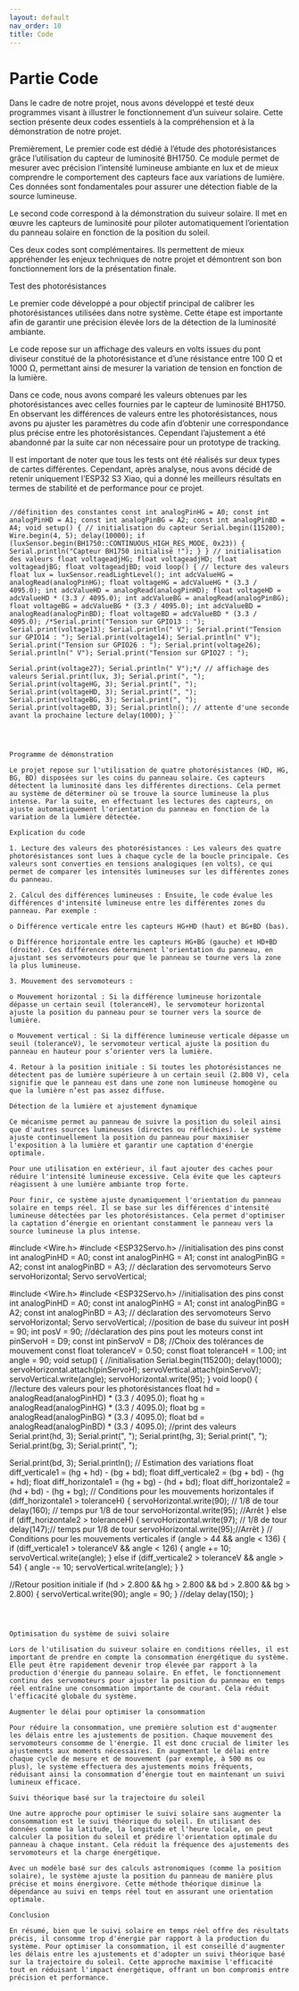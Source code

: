```yaml
---
layout: default
nav_order: 10
title: Code
---
```


# Partie Code

Dans le cadre de notre projet, nous avons développé et testé deux programmes visant à illustrer le fonctionnement d’un suiveur solaire. Cette section présente deux codes essentiels à la compréhension et à la démonstration de notre projet.

Premièrement, Le premier code est dédié à l’étude des photorésistances grâce l’utilisation du capteur de luminosité BH1750. Ce module permet de mesurer avec précision l’intensité lumineuse ambiante en lux et de mieux comprendre le comportement des capteurs face aux variations de lumière. Ces données sont fondamentales pour assurer une détection fiable de la source lumineuse.

Le second code correspond à la démonstration du suiveur solaire. Il met en œuvre les capteurs de luminosité pour piloter automatiquement l’orientation du panneau solaire en fonction de la position du soleil.

Ces deux codes sont complémentaires. Ils permettent de mieux appréhender les enjeux techniques de notre projet et démontrent son bon fonctionnement lors de la présentation finale.


Test des photorésistances

Le premier code développé a pour objectif principal de calibrer les photorésistances utilisées dans notre système. Cette étape est importante afin de garantir une précision élevée lors de la détection de la luminosité ambiante.

Le code repose sur un affichage des valeurs en volts issues du pont diviseur constitué de la photorésistance et d’une résistance entre 100 Ω et 1000 Ω, permettant ainsi de mesurer la variation de tension en fonction de la lumière.

Dans ce code, nous avons comparé les valeurs obtenues par les photorésistances avec celles fournies par le capteur de luminosité BH1750. En observant les différences de valeurs entre les photorésistances, nous avons pu ajuster les paramètres du code afin d’obtenir une correspondance plus précise entre les photorésistances. Cependant l’ajustement a été abandonné par la suite car non nécessaire pour un prototype de tracking.

Il est important de noter que tous les tests ont été réalisés sur deux types de cartes différentes. Cependant, après analyse, nous avons décidé de retenir uniquement l’ESP32 S3 Xiao, qui a donné les meilleurs résultats en termes de stabilité et de performance pour ce projet.


```#include <Wire.h> #include <BH1750.h> BH1750 luxSensor;

//définition des constantes const int analogPinHG = A0; const int analogPinHD = A1; const int analogPinBG = A2; const int analogPinBD = A4; void setup() { // initialisation du capteur Serial.begin(115200); Wire.begin(4, 5); delay(10000); if (luxSensor.begin(BH1750::CONTINUOUS_HIGH_RES_MODE, 0x23)) { Serial.println("Capteur BH1750 initialisé !"); } } // initialisation des valeurs float voltageadjHG; float voltageadjHD; float voltageadjBG; float voltageadjBD; void loop() { // lecture des valeurs float lux = luxSensor.readLightLevel(); int adcValueHG = analogRead(analogPinHG); float voltageHG = adcValueHG * (3.3 / 4095.0); int adcValueHD = analogRead(analogPinHD); float voltageHD = adcValueHD * (3.3 / 4095.0); int adcValueBG = analogRead(analogPinBG); float voltageBG = adcValueBG * (3.3 / 4095.0); int adcValueBD = analogRead(analogPinBD); float voltageBD = adcValueBD * (3.3 / 4095.0); /*Serial.print("Tension sur GPIO13 : "); Serial.print(voltage13); Serial.println(" V"); Serial.print("Tension sur GPIO14 : "); Serial.print(voltage14); Serial.println(" V"); Serial.print("Tension sur GPIO26 : "); Serial.print(voltage26); Serial.println(" V"); Serial.print("Tension sur GPIO27 : ");

Serial.print(voltage27); Serial.println(" V");*/ // affichage des valeurs Serial.print(lux, 3); Serial.print(", "); Serial.print(voltageHG, 3); Serial.print(", "); Serial.print(voltageHD, 3); Serial.print(", "); Serial.print(voltageBG, 3); Serial.print(", "); Serial.print(voltageBD, 3); Serial.println(); // attente d'une seconde avant la prochaine lecture delay(1000); }```




Programme de démonstration

Le projet repose sur l'utilisation de quatre photorésistances (HD, HG, BG, BD) disposées sur les coins du panneau solaire. Ces capteurs détectent la luminosité dans les différentes directions. Cela permet au système de déterminer où se trouve la source lumineuse la plus intense. Par la suite, en effectuant les lectures des capteurs, on ajuste automatiquement l'orientation du panneau en fonction de la variation de la lumière détectée.

Explication du code

1. Lecture des valeurs des photorésistances : Les valeurs des quatre photorésistances sont lues à chaque cycle de la boucle principale. Ces valeurs sont converties en tensions analogiques (en volts), ce qui permet de comparer les intensités lumineuses sur les différentes zones du panneau.

2. Calcul des différences lumineuses : Ensuite, le code évalue les différences d'intensité lumineuse entre les différentes zones du panneau. Par exemple :

o Différence verticale entre les capteurs HG+HD (haut) et BG+BD (bas).

o Différence horizontale entre les capteurs HG+BG (gauche) et HD+BD (droite). Ces différences déterminent l'orientation du panneau, en ajustant ses servomoteurs pour que le panneau se tourne vers la zone la plus lumineuse.

3. Mouvement des servomoteurs :

o Mouvement horizontal : Si la différence lumineuse horizontale dépasse un certain seuil (toleranceH), le servomoteur horizontal ajuste la position du panneau pour se tourner vers la source de lumière.

o Mouvement vertical : Si la différence lumineuse verticale dépasse un seuil (toleranceV), le servomoteur vertical ajuste la position du panneau en hauteur pour s’orienter vers la lumière.

4. Retour à la position initiale : Si toutes les photorésistances ne détectent pas de lumière supérieure à un certain seuil (2.800 V), cela signifie que le panneau est dans une zone non lumineuse homogène ou que la lumière n’est pas assez diffuse.

Détection de la lumière et ajustement dynamique

Ce mécanisme permet au panneau de suivre la position du soleil ainsi que d'autres sources lumineuses (directes ou réfléchies). Le système ajuste continuellement la position du panneau pour maximiser l'exposition à la lumière et garantir une captation d'énergie optimale.

Pour une utilisation en extérieur, il faut ajouter des caches pour réduire l'intensité lumineuse excessive. Cela évite que les capteurs réagissent à une lumière ambiante trop forte.

Pour finir, ce système ajuste dynamiquement l'orientation du panneau solaire en temps réel. Il se base sur les différences d'intensité lumineuse détectées par les photorésistances. Cela permet d'optimiser la captation d’énergie en orientant constamment le panneau vers la source lumineuse la plus intense.

```
#include <Wire.h> #include <ESP32Servo.h> //initialisation des pins const int analogPinHD = A0; const int analogPinHG = A1; const int analogPinBG = A2; const int analogPinBD = A3; // déclaration des servomoteurs Servo servoHorizontal; Servo servoVertical;

#include <Wire.h> #include <ESP32Servo.h> //initialisation des pins const int analogPinHD = A0; const int analogPinHG = A1; const int analogPinBG = A2; const int analogPinBD = A3; // déclaration des servomoteurs Servo servoHorizontal; Servo servoVertical; //position de base du suiveur int posH = 90; int posV = 90; //déclaration des pins pout les moteurs const int pinServoH = D9; const int pinServoV = D8; //Choix des tolérances de mouvement const float toleranceV = 0.50; const float toleranceH = 1.00; int angle = 90; void setup() { //initialisation Serial.begin(115200); delay(1000); servoHorizontal.attach(pinServoH); servoVertical.attach(pinServoV); servoVertical.write(angle); servoHorizontal.write(95); } void loop() { //lecture des valeurs pour les photorésistances float hd = analogRead(analogPinHD) * (3.3 / 4095.0); float hg = analogRead(analogPinHG) * (3.3 / 4095.0); float bg = analogRead(analogPinBG) * (3.3 / 4095.0); float bd = analogRead(analogPinBD) * (3.3 / 4095.0); //print des valeurs Serial.print(hd, 3); Serial.print(", "); Serial.print(hg, 3); Serial.print(", "); Serial.print(bg, 3); Serial.print(", ");

Serial.print(bd, 3); Serial.println(); // Estimation des variations float diff_verticale1 = (hg + hd) - (bg + bd); float diff_verticale2 = (bg + bd) - (hg + hd); float diff_horizontale1 = (hg + bg) - (hd + bd); float diff_horizontale2 = (hd + bd) - (hg + bg); // Conditions pour les mouvements horizontales if (diff_horizontale1 > toleranceH) { servoHorizontal.write(90); // 1/8 de tour delay(160); // temps pur 1/8 de tour servoHorizontal.write(95); //Arrêt } else if (diff_horizontale2 > toleranceH) { servoHorizontal.write(97); // 1/8 de tour delay(147);// temps pur 1/8 de tour servoHorizontal.write(95);//Arrêt } // Conditions pour les mouvements verticales if (angle > 44 && angle < 136) { if (diff_verticale1 > toleranceV && angle < 126) { angle += 10; servoVertical.write(angle); } else if (diff_verticale2 > toleranceV && angle > 54) { angle -= 10; servoVertical.write(angle); } }

//Retour position initiale if (hd > 2.800 && hg > 2.800 && bd > 2.800 && bg > 2.800) { servoVertical.write(90); angle = 90; } //delay delay(150); }
```



Optimisation du système de suivi solaire

Lors de l'utilisation du suiveur solaire en conditions réelles, il est important de prendre en compte la consommation énergétique du système. Elle peut être rapidement devenir trop élevée par rapport à la production d'énergie du panneau solaire. En effet, le fonctionnement continu des servomoteurs pour ajuster la position du panneau en temps réel entraîne une consommation importante de courant. Cela réduit l'efficacité globale du système.

Augmenter le délai pour optimiser la consommation

Pour réduire la consommation, une première solution est d'augmenter les délais entre les ajustements de position. Chaque mouvement des servomoteurs consomme de l'énergie. Il est donc crucial de limiter les ajustements aux moments nécessaires. En augmentant le délai entre chaque cycle de mesure et de mouvement (par exemple, à 500 ms ou plus), le système effectuera des ajustements moins fréquents, réduisant ainsi la consommation d’énergie tout en maintenant un suivi lumineux efficace.

Suivi théorique basé sur la trajectoire du soleil

Une autre approche pour optimiser le suivi solaire sans augmenter la consommation est le suivi théorique du soleil. En utilisant des données comme la latitude, la longitude et l'heure locale, on peut calculer la position du soleil et prédire l'orientation optimale du panneau à chaque instant. Cela réduit la fréquence des ajustements des servomoteurs et la charge énergétique.

Avec un modèle basé sur des calculs astronomiques (comme la position solaire), le système ajuste la position du panneau de manière plus précise et moins énergivore. Cette méthode théorique diminue la dépendance au suivi en temps réel tout en assurant une orientation optimale.

Conclusion

En résumé, bien que le suivi solaire en temps réel offre des résultats précis, il consomme trop d'énergie par rapport à la production du système. Pour optimiser la consommation, il est conseillé d'augmenter les délais entre les ajustements et d'adopter un suivi théorique basé sur la trajectoire du soleil. Cette approche maximise l'efficacité tout en réduisant l'impact énergétique, offrant un bon compromis entre précision et performance.